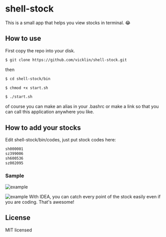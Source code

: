 # shell-stock
This is a small app that helps you view stocks in terminal.
😂

## How to use

First copy the repo into your disk.

```bash
$ git clone https://github.com/vicklin/shell-stock.git
```

then

```bash
$ cd shell-stock/bin

$ chmod +x start.sh

$ ./start.sh
```

of course you can make an alias in your .bashrc or make a link so that you can call this application anywhere you like.

## How to add your stocks

Edit  shell-stock/bin/codes, just put stock codes here:
```bash
sh000001
sz399006
sh600536
sz002095
```

### Sample
![example](http://i3.tietuku.com/187dc7dd45a37924.jpg)

![example](http://i3.tietuku.com/6c1ab7d0642fd599.png)
With IDEA, you can catch every point of the stock easily even if you are coding. That's awesome!

## License

MIT licensed
